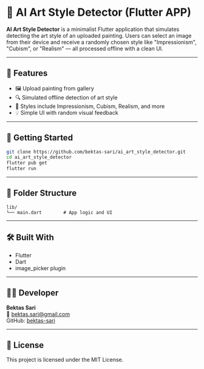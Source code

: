 # 🎨 AI Art Style Detector (Flutter APP)

**AI Art Style Detector** is a minimalist Flutter application that simulates detecting the art style of an uploaded painting. 
Users can select an image from their device and receive a randomly chosen style like "Impressionism", "Cubism", or "Realism" — all processed offline with a clean UI.

---

## 📱 Features

- 🖼️ Upload painting from gallery
- 🔍 Simulated offline detection of art style
- 🎯 Styles include Impressionism, Cubism, Realism, and more
- 💡 Simple UI with random visual feedback

---

## 🚀 Getting Started

```bash
git clone https://github.com/bektas-sari/ai_art_style_detector.git
cd ai_art_style_detector
flutter pub get
flutter run
```

---

## 📁 Folder Structure

```
lib/
└── main.dart        # App logic and UI
```

---

## 🛠️ Built With

- Flutter
- Dart
- image_picker plugin

---

## 👨‍🎨 Developer

**Bektas Sari**  
📧 bektas.sari@gmail.com  
GitHub: [bektas-sari](https://github.com/bektas-sari)

---

## 📝 License

This project is licensed under the MIT License.

